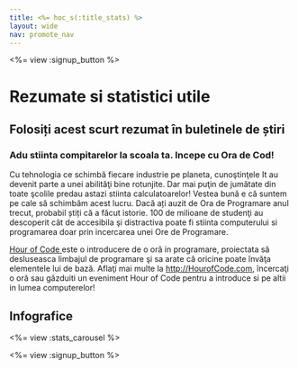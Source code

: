 ```yaml
---
title: <%= hoc_s(:title_stats) %>
layout: wide
nav: promote_nav
---
```



<a id="blurb"></a>

<%= view :signup_button %>

# Rezumate si statistici utile

## Folosiți acest scurt rezumat în buletinele de știri

### Adu stiinta compitarelor la scoala ta. Incepe cu Ora de Cod!

Cu tehnologia ce schimbă fiecare industrie pe planeta, cunoştinţele It au devenit parte a unei abilităţi bine rotunjite. Dar mai puţin de jumătate din toate şcolile predau astazi stiinta calculatoarelor! Vestea bună e că suntem pe cale să schimbăm acest lucru. Dacă ați auzit de Ora de Programare anul trecut, probabil știți că a făcut istorie. 100 de milioane de studenţi au descoperit cât de accesibila şi distractiva poate fi stiinta computerului si programarea doar prin incercarea unei Ore de Programare.

[ Hour of Code ](<%= hoc_uri('/') %>) este o introducere de o oră in programare, proiectata să desluseasca limbajul de programare şi sa arate că oricine poate învăţa elementele lui de bază. Aflaţi mai multe la <http://HourofCode.com>, încercaţi o oră sau găzduiti un eveniment Hour of Code pentru a introduce si pe altii in lumea computerelor!

<a id="infographics"></a>

## Infografice

<%= view :stats_carousel %>

<%= view :signup_button %>
